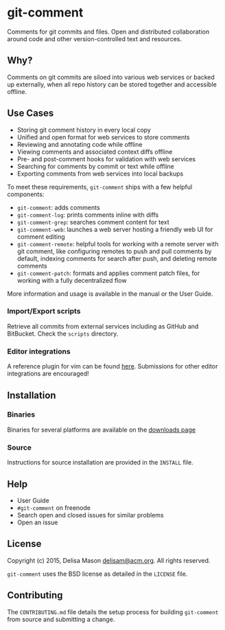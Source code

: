 # git-comment

Comments for git commits and files. Open and distributed collaboration
around code and other version-controlled text and resources.

## Why?

Comments on git commits are siloed into various web services or backed
up externally, when all repo history can be stored together and
accessible offline.

## Use Cases

* Storing git comment history in every local copy
* Unified and open format for web services to store comments
* Reviewing and annotating code while offline
* Viewing comments and associated context diffs offline
* Pre- and post-comment hooks for validation with web services
* Searching for comments by commit or text while offline
* Exporting comments from web services into local backups

To meet these requirements, `git-comment` ships with a few helpful
components:

* `git-comment`: adds comments
* `git-comment-log`: prints comments inline with diffs
* `git-comment-grep`: searches comment content for text
* `git-comment-web`: launches a web server hosting a friendly web UI for
  comment editing
* `git-comment-remote`: helpful tools for working with a remote server
  with git comment, like configuring remotes to push and pull comments
  by default, indexing comments for search after push, and deleting remote
  comments
* `git-comment-patch`: formats and applies comment patch files, for
  working with a fully decentralized flow

More information and usage is available in the manual or the User Guide.

### Import/Export scripts

Retrieve all commits from external services including as GitHub and
BitBucket. Check the `scripts` directory.

### Editor integrations

A reference plugin for vim can be found [here](). Submissions for other
editor integrations are encouraged!

## Installation

### Binaries

Binaries for several platforms are available on the [downloads
page](https://github.com/kattrali/git-comment/releases)

### Source

Instructions for source installation are provided in the `INSTALL` file.

## Help

* User Guide
* `#git-comment` on freenode
* Search open and closed issues for similar problems
* Open an issue

## License

Copyright (c) 2015, Delisa Mason <delisam@acm.org>. All rights reserved.

`git-comment` uses the BSD license as detailed in the `LICENSE` file.

## Contributing

The `CONTRIBUTING.md` file details the setup process for building
`git-comment` from source and submitting a change.

